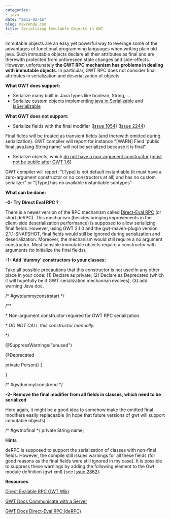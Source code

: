 ```yaml
---
categories:
- java
date: "2011-02-16"
blog: maxrohde.com
title: Serializing Immutable Objects in GWT
---
```


Immutable objects are an easy yet powerful way to leverage some of the advantages of functional programming languages when writing plain old java. Such immutable objects declare all their attributes as final and are therewith protected from unforeseen state changes and side-effects. However, unfortunately **the GWT RPC mechanism has problems in dealing with immutable objects**. In particular, GWT RPC does not consider final attributes in serialization and deserialization of objects.

**What GWT does support:**

- Serialize many built in Java types like boolean, String, ...
- Serialize custom objects implementing [java.io.Serializable](http://code.google.com/webtoolkit/doc/latest/FAQ_Server.html) and [IsSerializable](http://code.google.com/webtoolkit/doc/latest/DevGuideServerCommunication.html)

**What GWT does not support:**

- Serialize fields with the final modifier ([Issue 1054](http://code.google.com/p/google-web-toolkit/issues/detail?id=1054)) ([Issue 2244](http://code.google.com/p/google-web-toolkit/issues/detail?id=2244))

Final fields will be treated as transient fields (and therewith omitted during serialization). GWT compiler will report for instance "\[WARN\] Field 'public final java.lang.String name' will not be serialized because it is final".

- Serialize objects, which [do not have a non-argument constructor](https://groups.google.com/group/google-web-toolkit/browse_thread/thread/9cde25557851e277?hl=ky) ([must not be public after GWT 1.6](http://code.google.com/p/google-web-toolkit-doc-1-6/wiki/DevGuideSerializableTypes))

GWT compiler will report: "\[Type\] is not default instantiable (it must have a zero-argument constructor or no constructors at all) and has no custom serializer" or "\[Type\] has no available instantiable subtypes"

**What can be done:**

**\-0- Try Direct Eval RPC ?**

There is a newer version of the RPC mechanism called [Direct-Eval RPC](http://code.google.com/webtoolkit/doc/latest/DevGuideServerCommunication.html) (or short deRPC). This mechanism (besides bringing improvements in the client-side deserialization performance) is supposed to allow serializing final fields. However, using GWT 2.1.0 and the gwt-maven-plugin version 2.1.1-SNAPSHOT, final fields would still be ignored during serialization and deserialization. Moreover, the mechanism would still require a no argument constructor. Most sensible immutable objects require a constructor with arguments (to initialize the final fields).

**\-1- Add 'dummy' constructors to your classes:**

Take all possible precautions that this constructor is not used in any other place in your code: (1) Declare as private, (2) Declare as Deprecated (which it will hopefully be if GWT serialization mechanism evolves), (3) add warning Java doc.

/\* #gwtdummyconstrstart \*/

/\*\*

\* Non-argument constructor required for GWT RPC serialization.<br/>

\* <em>DO NOT CALL this constructor manually.</em>

\*/

@SuppressWarnings("unused")

@Deprecated

private Person() {

}

/\* #gwdummytconstrend \*/

**\-2- Remove the final modifier from all fields in classes, which need to be serialized**

Here again, it might be a good idea to somehow make the omitted final modifiers easily replaceable (in hope that future versions of gwt will support immutable objects).

/\* #gwtnofinal \*/ private String name;

**Hints**

deRPC is supposed to support the serialization of classes with non-final fields. However, the compile still issues warnings for all these fields (for good reasons as the final fields were still ignored in my case). It is possible to suppress these warnings by adding the following element to the Gwt module definition (gwt.xml) (see [Issue 2862](http://code.google.com/p/google-web-toolkit/issues/detail?id=2862)):

<set-property name="gwt.suppressNonStaticFinalFieldWarnings" value="true" />

**Resources**

[Direct Evalable RPC GWT Wiki](http://code.google.com/p/google-web-toolkit/wiki/RpcDirectEval)

[GWT Docs Communicate with a Server](http://code.google.com/webtoolkit/doc/latest/DevGuideServerCommunication.html)

[GWT Docs Direct-Eval RPC (deRPC)](http://code.google.com/webtoolkit/doc/latest/DevGuideServerCommunication.html)